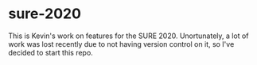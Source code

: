 # sure-2020

This is Kevin's work on features for the SURE 2020. Unortunately, a lot of work was lost recently due to not having version control on it, so I've decided to start this repo.
